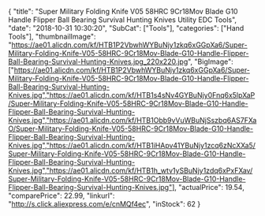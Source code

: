 {
	"title": "Super Military Folding Knife V05 58HRC 9Cr18Mov Blade G10 Handle Flipper Ball Bearing Survival Hunting Knives Utility EDC Tools",
	"date": "2018-10-31 10:30:20",
	"SubCat": ["Tools"],
	"categories": ["Hand Tools"],
	"thumbnailImage": "https://ae01.alicdn.com/kf/HTB1P2VbwhWYBuNjy1zkq6xGGpXa6/Super-Military-Folding-Knife-V05-58HRC-9Cr18Mov-Blade-G10-Handle-Flipper-Ball-Bearing-Survival-Hunting-Knives.jpg_220x220.jpg",
	"BigImage": ["https://ae01.alicdn.com/kf/HTB1P2VbwhWYBuNjy1zkq6xGGpXa6/Super-Military-Folding-Knife-V05-58HRC-9Cr18Mov-Blade-G10-Handle-Flipper-Ball-Bearing-Survival-Hunting-Knives.jpg","https://ae01.alicdn.com/kf/HTB1s4sNv4GYBuNjy0Fnq6x5lpXaP/Super-Military-Folding-Knife-V05-58HRC-9Cr18Mov-Blade-G10-Handle-Flipper-Ball-Bearing-Survival-Hunting-Knives.jpg","https://ae01.alicdn.com/kf/HTB1Obb9vVuWBuNjSszbq6AS7FXaO/Super-Military-Folding-Knife-V05-58HRC-9Cr18Mov-Blade-G10-Handle-Flipper-Ball-Bearing-Survival-Hunting-Knives.jpg","https://ae01.alicdn.com/kf/HTB1iHApv41YBuNjy1zcq6zNcXXa5/Super-Military-Folding-Knife-V05-58HRC-9Cr18Mov-Blade-G10-Handle-Flipper-Ball-Bearing-Survival-Hunting-Knives.jpg","https://ae01.alicdn.com/kf/HTB1h_wtv1ySBuNjy1zdq6xPxFXav/Super-Military-Folding-Knife-V05-58HRC-9Cr18Mov-Blade-G10-Handle-Flipper-Ball-Bearing-Survival-Hunting-Knives.jpg"],
	"actualPrice": 19.54,
	"comparePrice": 22.99,
	"linkurl": "http://s.click.aliexpress.com/e/cnMQf4ec",
	"inStock": 62
}
